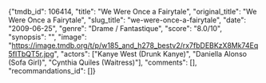 {"tmdb_id": 106414, "title": "We Were Once a Fairytale", "original_title": "We Were Once a Fairytale", "slug_title": "we-were-once-a-fairytale", "date": "2009-06-25", "genre": "Drame / Fantastique", "score": "8.0/10", "synopsis": "", "image": "https://image.tmdb.org/t/p/w185_and_h278_bestv2/rx7fbDEBKzX8Mk74Eq5fITbQT5r.jpg", "actors": ["Kanye West (Drunk Kanye)", "Daniella Alonso (Sofa Girl)", "Cynthia Quiles (Waitress)"], "comments": [], "recommandations_id": []}